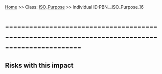 [Home](https://github.com/mm80843/T3.5/blob/pages/index.md) >> Class: [ISO_Purpose](https://github.com/mm80843/T3.5/tree/pages/docs/ISO_Purpose/index.md) >> Individual ID:PBN__ISO_Purpose_16 

# __-----------------------------------------------------------------------------------------------__

## Risks with this impact


